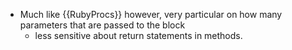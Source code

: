* Much like {{RubyProcs}} however, very particular on how many parameters that are passed to the block
  * less sensitive about return statements in methods.